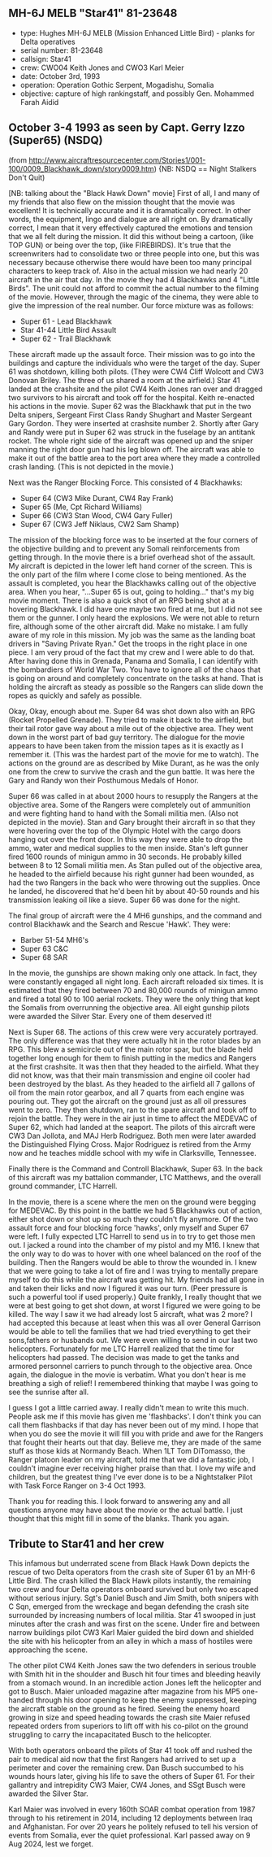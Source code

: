 ## MH-6J MELB "Star41" 81-23648

- type: Hughes MH-6J MELB (Mission Enhanced Little Bird) - planks for Delta operatives
- serial number: 81-23648
- callsign: Star41
- crew: CWO04 Keith Jones and CWO3 Karl Meier
- date: October 3rd, 1993
- operation: Operation Gothic Serpent, Mogadishu, Somalia
- objective: capture of high rankingstaff, and possibly Gen. Mohammed Farah Aidid

## October 3-4 1993 as seen by Capt. Gerry Izzo (Super65) (NSDQ)
(from <http://www.aircraftresourcecenter.com/Stories1/001-100/0009_Blackhawk_down/story0009.htm>)
{NB: NSDQ == Night Stalkers Don't Quit)

[NB: talking about the "Black Hawk Down" movie] First of all, I and many of my friends that also flew on the mission thought that the movie was excellent! It is technically accurate and it is dramatically correct. In other words, the equipment, lingo and dialogue are all right on. By dramatically correct, I mean that it very effectively captured the emotions and tension that we all felt during the mission. It did this without being a cartoon, (like TOP GUN) or being over the top, (like FIREBIRDS). It's true that the screenwriters had to consolidate two
or three people into one, but this was necessary because otherwise there would have been too many principal characters to keep track of. Also in the actual mission we had nearly 20 aircraft in the air that day. In the movie they had 4 Blackhawks and 4 "Little Birds". The unit could not afford to commit the actual number to the filming of the movie. However, through the magic of the cinema, they were able to give the impression of the real number. Our force mixture was as follows:

- Super 61 - Lead Blackhawk
- Star 41-44 Little Bird Assault
- Super 62 - Trail Blackhawk

These aircraft made up the assault force. Their mission was to go into the buildings and capture the individuals who were the target of the day. Super 61 was shotdown, killing both pilots. (They were CW4 Cliff Wolcott and CW3 Donovan Briley. The three of us shared a room at the airfield.) Star 41 landed at the crashsite and the pilot CW4 Keith Jones ran over and dragged two survivors to his aircraft and took off for the hospital.  Keith re-enacted his actions in the movie. Super 62 was the Blackhawk that put in the two Delta snipers, Sergeant First Class Randy Shughart
and Master Sergeant Gary Gordon. They were inserted at crashsite number 2.  Shortly after Gary and Randy were put in Super 62 was struck in the fuselage by an antitank rocket. The whole right side of the aircraft was opened up and the sniper manning the right door gun had his leg blown off. The aircraft was able to make it out of the battle area to the port area where they made a controlled crash landing. (This is not depicted in the movie.)

Next was the Ranger Blocking Force. This consisted of 4 Blackhawks:

- Super 64 (CW3 Mike Durant, CW4 Ray Frank)
- Super 65 (Me, Cpt Richard Williams)
- Super 66 (CW3 Stan Wood, CW4 Gary Fuller)
- Super 67 (CW3 Jeff Niklaus, CW2 Sam Shamp)

The mission of the blocking force was to be inserted at the four corners of the objective building and to prevent any Somali reinforcements from getting through. In the movie there is a brief overhead shot of the assault. My aircraft is depicted in the lower left hand corner of the screen. This is the only part of the film where I come close to being mentioned. As the assault is completed, you hear the Blackhawks calling out of the objective area. When you hear, "...Super 65 is out, going to holding..." that's my big movie moment. There is also a quick shot of an RPG being shot at a hovering Blackhawk. I did have one maybe two fired at me, but I did not see them or the gunner. I only heard the explosions.  We were not able to return fire, although some of the other aircraft did.  Make no mistake. I am fully aware of my role in this mission. My job was the same as the landing boat drivers in "Saving Private Ryan." Get the troops in the right place in one piece. I am very proud of the fact that my crew and I were able to do that. After having done this in Grenada,
Panama and Somalia, I can identify with the bombardiers of World War Two. You have to ignore all of the chaos that is going on around and completely concentrate on the tasks at hand. That is holding the aircraft as steady as possible so the Rangers can slide down the ropes as quickly and safely as possible.

Okay, Okay, enough about me. Super 64 was shot down also with an RPG (Rocket Propelled Grenade). They tried to make it back to the airfield, but their tail rotor gave way about a mile out of the objective area. They went down in the worst part of bad guy territory. The dialogue for the movie appears to have been taken from the mission tapes as it is exactly as I remember it. (This was the hardest part of the movie for me to watch). The actions on the ground are as described by Mike Durant, as he was the only one from the crew to survive the crash and the gun battle. It was here the Gary and Randy won their Posthumous Medals of Honor.

Super 66 was called in at about 2000 hours to resupply the Rangers at the objective area. Some of the Rangers were completely out of ammunition and were fighting hand to hand with the Somali militia men. (Also not depicted in the movie). Stan and Gary brought their aircraft in so that they were hovering over the top of the Olympic Hotel with the cargo doors hanging out over the front door. In this way they were able to drop the ammo, water and medical supplies to the men inside. Stan's
left gunner fired 1600 rounds of minigun ammo in 30 seconds. He probably killed between 8 to 12 Somali militia men. As Stan pulled out of the objective area, he headed to the airfield because his right gunner had been wounded, as had the two Rangers in the back who were throwing out the supplies. Once he landed, he discovered that he'd been hit by about 40-50 rounds and his transmission leaking oil like a sieve. Super 66 was done for the night.

The final group of aircraft were the 4 MH6 gunships, and the command and control Blackhawk and the Search and Rescue 'Hawk'. They were:

- Barber 51-54 MH6's
- Super 63 C&C
- Super 68 SAR

In the movie, the gunships are shown making only one attack. In fact, they were constantly engaged all night long. Each aircraft reloaded six times. It is estimated that they fired between 70 and 80,000 rounds of minigun ammo and fired a total 90 to 100 aerial rockets. They were the only thing that kept the Somalis from overrunning the objective area. All eight gunship pilots were awarded the Silver Star. Every one of them deserved it!

Next is Super 68. The actions of this crew were very accurately portrayed. The only difference was that they were actually hit in the rotor blades by an RPG. This blew a semicircle out of the main rotor spar, but the blade held together long enough for them to finish putting in the medics and Rangers at the first crashsite. It was then that they headed to the airfield. What they did not know, was that their main transmission and engine oil cooler had been destroyed by the blast. As they headed to the airfield all 7 gallons of oil from the main rotor gearbox, and all 7 quarts from each engine was pouring out. They got the aircraft on the ground just as all oil pressures went to zero. They then shutdown, ran to the spare aircraft and took off to rejoin the battle. They were in the air just in time to affect the MEDEVAC of Super 62, which had landed at the seaport. The pilots of this aircraft were CW3 Dan Jollota, and MAJ Herb Rodriguez. Both men were later awarded the Distinguished Flying Cross. Major Rodriguez is retired from the Army now and he teaches middle
school with my wife in Clarksville, Tennessee.

Finally there is the Command and Controll Blackhawk, Super 63. In the back of this aircraft was my battalion commander, LTC Matthews, and the overall ground commander, LTC Harrell.

In the movie, there is a scene where the men on the ground were begging for MEDEVAC. By this point in the battle we had 5 Blackhawks out of action, either shot down or shot up so much they couldn't fly anymore. Of the two assault force and four blocking force 'hawks', only myself and Super 67 were left. I fully expected LTC Harrell to send us in to try to get those men out. I jacked a round into the chamber of my pistol and my M16. I knew that the only way to do was to hover with one wheel balanced on the roof of the building. Then the Rangers would be able to throw the wounded in. I knew that we were going to take a lot of fire and I was trying to mentally prepare myself to do this while the aircraft was getting hit. My friends had all gone in and taken their licks and now I figured it was our turn. (Peer pressure is such a powerful tool if used properly.) Quite frankly, I really thought that we were at best
going to get shot down, at worst I figured we were going to be killed.  The way I saw it we had already lost 5 aircraft, what was 2 more? I had accepted this because at least when this was all over General Garrison would be able to tell the families that we had tried everything to get their sons,fathers or husbands out. We were even willing to send in our last two helicopters. Fortunately for me LTC Harrell realized that the time for helicopters had passed. The decision was made to get the tanks and armored personnel carriers to punch through to the objective area. Once
again, the dialogue in the movie is verbatim. What you don't hear is me breathing a sigh of relief! I remembered thinking that maybe I was going to see the sunrise after all.

I guess I got a little carried away. I really didn't mean to write this much. People ask me if this movie has given me 'flashbacks'. I don't think you can call them flashbacks if that day has never been out of my mind. I hope that when you do see the movie it will fill you with pride and awe for the Rangers that fought their hearts out that day. Believe me, they are made of the same stuff as those kids at Normandy Beach. When 1LT Tom DiTomasso, the Ranger platoon leader on my aircraft, told me that
we did a fantastic job, I couldn't imagine ever receiving higher praise than that. I love my wife and children, but the greatest thing I've ever done is to be a Nightstalker Pilot with Task Force Ranger on 3-4 Oct 1993.

Thank you for reading this. I look forward to answering any and all questions anyone may have about the movie or the actual battle. I just thought that this might fill in some of the blanks. Thank you again.

## Tribute to Star41 and her crew

This infamous but underrated scene from Black Hawk Down depicts the rescue of two Delta operators from the crash site of Super 61 by an MH-6 Little Bird. The crash killed the Black Hawk pilots instantly, the remaining two crew and four Delta operators onboard survived but only two escaped without serious injury. Sgt's Daniel Busch and Jim Smith, both snipers with C Sqn, emerged from the wreckage and began defending the crash site surrounded by increasing numbers of local militia. Star 41 swooped in just minutes after the crash and was first on the scene. Under fire and between narrow buildings pilot CW3 Karl Maier guided the bird down and shielded the site with his helicopter from an alley in which a mass of hostiles were approaching the scene.

The other pilot CW4 Keith Jones saw the two defenders in serious trouble with Smith hit in the shoulder and Busch hit four times and bleeding heavily from a stomach wound. In an incredible action Jones left the helicopter and got to Busch. Maier unloaded magazine after magazine from his MP5 one-handed through his door opening to keep the enemy suppressed, keeping the aircraft stable on the ground as he fired. Seeing the enemy hoard growing in size and speed heading towards the crash site Maier refused repeated orders from superiors to lift off with his co-pilot on the ground struggling to carry the incapacitated Busch to the helicopter.

With both operators onboard the pilots of Star 41 took off and rushed the pair to medical aid now that the first Rangers had arrived to set up a perimeter and cover the remaining crew. Dan Busch succumbed to his wounds hours later, giving his life to save the others of Super 61. For their gallantry and intrepidity CW3 Maier, CW4 Jones, and SSgt Busch were awarded the Silver Star.

Karl Maier was involved in every 160th SOAR combat operation from 1987 through to his retirement in 2014, including 12 deployments between Iraq and Afghanistan. For over 20 years he politely refused to tell his version of events from Somalia, ever the quiet professional. Karl passed away on 9 Aug 2024, lest we forget.
